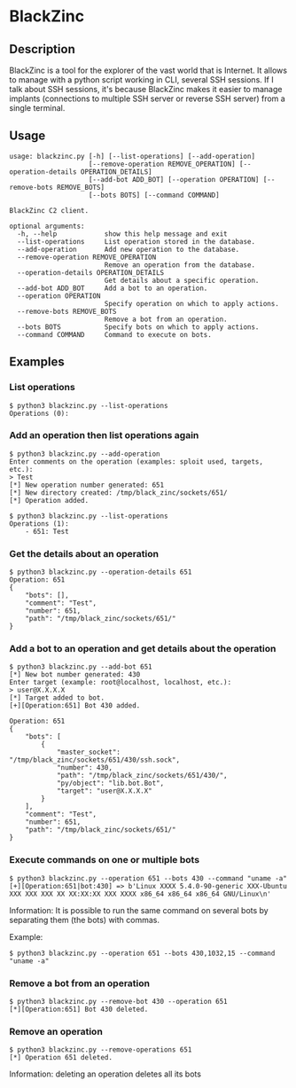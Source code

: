 # BlackZinc

## Description

BlackZinc is a tool for the explorer of the vast world that is Internet. It allows to manage with a python script working in CLI, several SSH sessions. If I talk about SSH sessions, it's because BlackZinc makes it easier to manage implants (connections to multiple SSH server or reverse SSH server) from a single terminal.

## Usage

```
usage: blackzinc.py [-h] [--list-operations] [--add-operation]
                    [--remove-operation REMOVE_OPERATION] [--operation-details OPERATION_DETAILS]
                    [--add-bot ADD_BOT] [--operation OPERATION] [--remove-bots REMOVE_BOTS]
                    [--bots BOTS] [--command COMMAND]

BlackZinc C2 client.

optional arguments:
  -h, --help            show this help message and exit
  --list-operations     List operation stored in the database.
  --add-operation       Add new operation to the database.
  --remove-operation REMOVE_OPERATION
                        Remove an operation from the database.
  --operation-details OPERATION_DETAILS
                        Get details about a specific operation.
  --add-bot ADD_BOT     Add a bot to an operation.
  --operation OPERATION
                        Specify operation on which to apply actions.
  --remove-bots REMOVE_BOTS
                        Remove a bot from an operation.
  --bots BOTS           Specify bots on which to apply actions.
  --command COMMAND     Command to execute on bots.
```

## Examples

### List operations

```
$ python3 blackzinc.py --list-operations
Operations (0):
```

### Add an operation then list operations again

```
$ python3 blackzinc.py --add-operation
Enter comments on the operation (examples: sploit used, targets, etc.):
> Test
[*] New operation number generated: 651
[*] New directory created: /tmp/black_zinc/sockets/651/
[*] Operation added.
```

```
$ python3 blackzinc.py --list-operations
Operations (1):
    - 651: Test
```

### Get the details about an operation

```
$ python3 blackzinc.py --operation-details 651
Operation: 651
{
    "bots": [],
    "comment": "Test",
    "number": 651,
    "path": "/tmp/black_zinc/sockets/651/"
}
```

### Add a bot to an operation and get details about the operation

```
$ python3 blackzinc.py --add-bot 651
[*] New bot number generated: 430
Enter target (example: root@localhost, localhost, etc.):
> user@X.X.X.X
[*] Target added to bot.
[+][Operation:651] Bot 430 added.
```

```
Operation: 651
{
    "bots": [
        {
            "master_socket": "/tmp/black_zinc/sockets/651/430/ssh.sock",
            "number": 430,
            "path": "/tmp/black_zinc/sockets/651/430/",
            "py/object": "lib.bot.Bot",
            "target": "user@X.X.X.X"
        }
    ],
    "comment": "Test",
    "number": 651,
    "path": "/tmp/black_zinc/sockets/651/"
}
```

### Execute commands on one or multiple bots

```
$ python3 blackzinc.py --operation 651 --bots 430 --command "uname -a"
[+][Operation:651|bot:430] => b'Linux XXXX 5.4.0-90-generic XXX-Ubuntu XXX XXX XXX XX XX:XX:XX XXX XXXX x86_64 x86_64 x86_64 GNU/Linux\n'
```

Information: It is possible to run the same command on several bots by separating them (the bots) with commas. 

Example:

```
$ python3 blackzinc.py --operation 651 --bots 430,1032,15 --command "uname -a"
```



### Remove a bot from an operation

```
$ python3 blackzinc.py --remove-bot 430 --operation 651
[*][Operation:651] Bot 430 deleted.
```

### Remove an operation

```
$ python3 blackzinc.py --remove-operations 651
[*] Operation 651 deleted.
```

Information: deleting an operation deletes all its bots